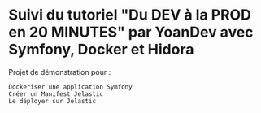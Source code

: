 # Suivi du tutoriel "Du DEV à la PROD en 20 MINUTES" par YoanDev avec Symfony, Docker et Hidora

Projet de démonstration pour :

    Dockeriser une application Symfony
    Créer un Manifest Jelastic
    Le déployer sur Jelastic

